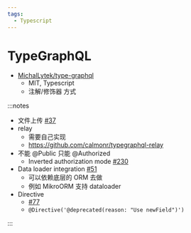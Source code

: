 ```yaml
---
tags:
  - Typescript
---
```


# TypeGraphQL

- [MichalLytek/type-graphql](https://github.com/MichalLytek/type-graphql)
  - MIT, Typescript
  - 注解/修饰器 方式

:::notes

- 文件上传 [#37](https://github.com/MichalLytek/type-graphql/issues/37)
- relay
  - 需要自己实现
  - https://github.com/calmonr/typegraphql-relay
- 不能 @Public 只能 @Authorized
  - Inverted authorization mode [#230](https://github.com/MichalLytek/type-graphql/issues/230)
- Data loader integration [#51](https://github.com/MichalLytek/type-graphql/issues/51)
  - 可以依赖底层的 ORM 去做
  - 例如 MikroORM 支持 dataloader
- Directive
  - [#77](https://github.com/MichalLytek/type-graphql/issues/77)
  - `@Directive('@deprecated(reason: "Use newField")')`

:::
